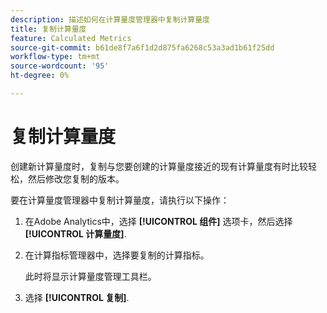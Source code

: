 ```yaml
---
description: 描述如何在计算量度管理器中复制计算量度
title: 复制计算量度
feature: Calculated Metrics
source-git-commit: b61de8f7a6f1d2d875fa6268c53a3ad1b61f25dd
workflow-type: tm+mt
source-wordcount: '95'
ht-degree: 0%

---
```


# 复制计算量度

创建新计算量度时，复制与您要创建的计算量度接近的现有计算量度有时比较轻松，然后修改您复制的版本。

要在计算量度管理器中复制计算量度，请执行以下操作：

1. 在Adobe Analytics中，选择 **[!UICONTROL 组件]** 选项卡，然后选择 **[!UICONTROL 计算量度]**.

1. 在计算指标管理器中，选择要复制的计算指标。

   此时将显示计算量度管理工具栏。

1. 选择 **[!UICONTROL 复制]**.